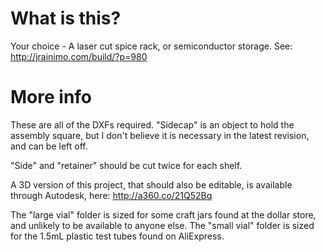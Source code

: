 # What is this?

Your choice - A laser cut spice rack, or semiconductor storage.
See:
http://jrainimo.com/build/?p=980

# More info

These are all of the DXFs required. "Sidecap" is an object to hold the assembly square, but I don't believe it is necessary in the latest revision, and can be left off.

"Side" and "retainer" should be cut twice for each shelf.

A 3D version of this project, that should also be editable, is available through Autodesk, here:
http://a360.co/21Q52Bq


The "large vial" folder is sized for some craft jars found at the dollar store, and unlikely to be available to anyone else. The "small vial" folder is sized for the 1.5mL plastic test tubes found on AliExpress.